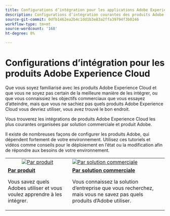 ```yaml
---
title: Configurations d’intégration pour les applications Adobe Experience Cloud
description: Configurations d’intégration courantes des produits Adobe Experience Cloud.
source-git-commit: 0dfb1462ea2b4c1dd1b3e83a2ffa39794f3b0246
workflow-type: tm+mt
source-wordcount: '168'
ht-degree: 0%

---
```



# Configurations d’intégration pour les produits Adobe Experience Cloud

Que vous soyez familiarisé avec les produits Adobe Experience Cloud et que vous ne soyez pas certain de la meilleure manière de les intégrer, ou que vous connaissiez les objectifs commerciaux que vous essayez d’atteindre, mais que vous ne sachiez pas quels produits Adobe Experience Cloud vous devriez utiliser, vous avez trouvé le bon endroit.

Vous trouverez les intégrations de produits Adobe Experience Cloud les plus courantes organisées par solution commerciale et produit Adobe.

Il existe de nombreuses façons de configurer les produits Adobe, qui dépendent fortement de votre environnement.  Utilisez ces tutoriels et vidéos comme conseils pour le déploiement en l’état ou la modification afin de répondre aux besoins de votre environnement.

<table>
<tr>
   <td style="vertical-align: middle; text-align: center;">
      <a  href="./integrations-between-applications/overview.md"><img alt="Par produit" src="https://cdn.experienceleague.adobe.com/thumb/by-product.png"/></a>
   </td>
   <td>
      <a  href="./solution-categories/overview.md"><img alt="Par solution commerciale" src="https://cdn.experienceleague.adobe.com/thumb/by-solution.png"/></a>
   </td>  
</tr>
<tr>
   <td>
      <div><strong><a href="./integrations-between-applications/overview.md">Par produit</a></strong></div>
      <p>
        Vous savez quels Adobes utiliser et vous voulez apprendre à les intégrer.
      </p>
   </td>
   <td>
      <div><strong><a href="./solution-categories/overview.md">Par solution commerciale</a></strong></div>
      <p>
        Vous connaissez la solution d’entreprise que vous recherchez, mais vous ne savez pas quels produits d’Adobe utiliser.
      </p>
   </td>  
</tr>   
</table>
